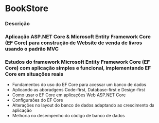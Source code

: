 # BookStore

### Descrição

### Aplicação ASP.NET Core & Microsoft Entity Framework Core (EF Core) para construção de Website de venda de livros usando o padrão MVC

### Estudos do framework Microsoft Entity Framework Core (EF Core) com aplicação simples e funcional, implementando EF Core em situações reais

- Fundamentos do uso do EF Core para acessar um banco de dados
- Aplicando as aboradgens Code-first, Database-first e Design-first
- Como usar o EF Core em aplicações Web ASP.NET Core
- Configuraões do EF Core 
- Alterações no layout do banco de dados adaptando ao crescimento da aplicação
- Melhoria no desempenho do código de banco de dados

###


